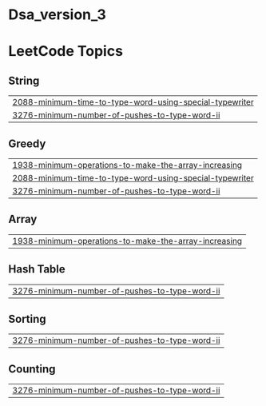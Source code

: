 # Dsa_version_3
<!---LeetCode Topics Start-->
# LeetCode Topics
## String
|  |
| ------- |
| [2088-minimum-time-to-type-word-using-special-typewriter](https://github.com/punishermortal/Dsa_version_3/tree/master/2088-minimum-time-to-type-word-using-special-typewriter) |
| [3276-minimum-number-of-pushes-to-type-word-ii](https://github.com/punishermortal/Dsa_version_3/tree/master/3276-minimum-number-of-pushes-to-type-word-ii) |
## Greedy
|  |
| ------- |
| [1938-minimum-operations-to-make-the-array-increasing](https://github.com/punishermortal/Dsa_version_3/tree/master/1938-minimum-operations-to-make-the-array-increasing) |
| [2088-minimum-time-to-type-word-using-special-typewriter](https://github.com/punishermortal/Dsa_version_3/tree/master/2088-minimum-time-to-type-word-using-special-typewriter) |
| [3276-minimum-number-of-pushes-to-type-word-ii](https://github.com/punishermortal/Dsa_version_3/tree/master/3276-minimum-number-of-pushes-to-type-word-ii) |
## Array
|  |
| ------- |
| [1938-minimum-operations-to-make-the-array-increasing](https://github.com/punishermortal/Dsa_version_3/tree/master/1938-minimum-operations-to-make-the-array-increasing) |
## Hash Table
|  |
| ------- |
| [3276-minimum-number-of-pushes-to-type-word-ii](https://github.com/punishermortal/Dsa_version_3/tree/master/3276-minimum-number-of-pushes-to-type-word-ii) |
## Sorting
|  |
| ------- |
| [3276-minimum-number-of-pushes-to-type-word-ii](https://github.com/punishermortal/Dsa_version_3/tree/master/3276-minimum-number-of-pushes-to-type-word-ii) |
## Counting
|  |
| ------- |
| [3276-minimum-number-of-pushes-to-type-word-ii](https://github.com/punishermortal/Dsa_version_3/tree/master/3276-minimum-number-of-pushes-to-type-word-ii) |
<!---LeetCode Topics End-->